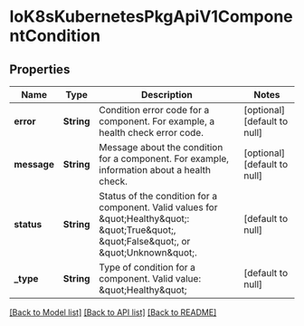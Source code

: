 # IoK8sKubernetesPkgApiV1ComponentCondition

## Properties
Name | Type | Description | Notes
------------ | ------------- | ------------- | -------------
**error** | **String** | Condition error code for a component. For example, a health check error code. | [optional] [default to null]
**message** | **String** | Message about the condition for a component. For example, information about a health check. | [optional] [default to null]
**status** | **String** | Status of the condition for a component. Valid values for \&quot;Healthy\&quot;: \&quot;True\&quot;, \&quot;False\&quot;, or \&quot;Unknown\&quot;. | [default to null]
**_type** | **String** | Type of condition for a component. Valid value: \&quot;Healthy\&quot; | [default to null]

[[Back to Model list]](../README.md#documentation-for-models) [[Back to API list]](../README.md#documentation-for-api-endpoints) [[Back to README]](../README.md)


